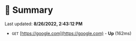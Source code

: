 # 📖 Summary
Last updated: **8/26/2022, 2:43:12 PM**

- `GET` [https://google.com](https://google.com) - **Up** (162ms)
